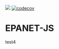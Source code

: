 ![](https://github.com/modelcreate/epanet-js/workflows/CI/badge.svg) [![codecov](https://codecov.io/gh/modelcreate/epanet-js/branch/master/graph/badge.svg)](https://codecov.io/gh/modelcreate/epanet-js)


# EPANET-JS

test4
